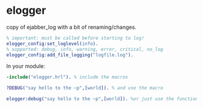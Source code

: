 # elogger
copy of ejabber_log with a bit of renaming/changes.

```Erlang
% important: must be called before starting to log!
elogger_config:set_loglevel(info).
% supported: debug, info, warning, error, critical, no_log
elogger_config:add_file_logging("logfile.log").
```

In your module:
```Erlang
-include("elogger.hrl"). % include the macros

?DEBUG("say hello to the ~p",[world]). % and use the macro 

elogger:debug("say hello to the ~p",[world]). %or just use the function
```
